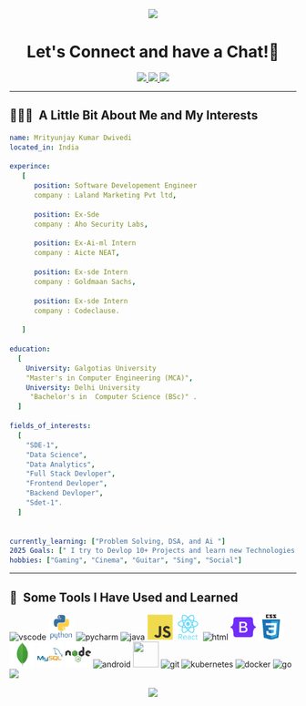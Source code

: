 <p align="center">
  <img src="https://capsule-render.vercel.app/api?type=waving&color=gradient&text=Hello!&height=100&section=header"/>
</p>

<h1 align="center">
  Let's Connect and have a Chat!💬
</h1>
<p align="center">
<a href="https://www.linkedin.com/in/mrityunjaydwivedi">
  <img height="50" src="https://user-images.githubusercontent.com/46517096/166973395-19676cd8-f8ec-4abf-83ff-da8243505b82.png"/>
</a>
  
<a href="https://leetcode.com/Mrityunjay07">
  <img height="50" src="https://img.shields.io/badge/LeetCode-000000?style=for-the-badge&logo=LeetCode&logoColor=#d16c06"/>
</a>

<a href="https://www.hackerrank.com/profile/dmrityunjay32">
  <img height="50" src="https://img.shields.io/badge/-Hackerrank-2EC866?style=for-the-badge&logo=HackerRank&logoColor=white"/>
</a>

</p>

---

<h2> 👨🏻‍💻 &nbsp;A Little Bit About Me and My Interests</h2>

```yaml
name: Mrityunjay Kumar Dwivedi
located_in: India

experince:
   [
      position: Software Developement Engineer
      company : Laland Marketing Pvt ltd,

      position: Ex-Sde
      company : Aho Security Labs,

      position: Ex-Ai-ml Intern
      company : Aicte NEAT,

      position: Ex-sde Intern
      company : Goldmaan Sachs,

      position: Ex-sde Intern
      company : Codeclause.

   ]

education:
  [
    University: Galgotias University
    "Master's in Computer Engineering (MCA)",
    University: Delhi University
     "Bachelor's in  Computer Science (BSc)" .
  ]

fields_of_interests:
  [
    "SDE-1",
    "Data Science",
    "Data Analytics",
    "Full Stack Devloper",
    "Frontend Devloper",
    "Backend Devloper",
    "Sdet-1".
  ]

  
currently_learning: ["Problem Solving, DSA, and Ai "]
2025 Goals: [" I try to Devlop 10+ Projects and learn new Technologies."]
hobbies: ["Gaming", "Cinema", "Guitar", "Sing", "Social"]
```
  
---  
  
<h2> 🚀 &nbsp;Some Tools I Have Used and Learned</h2>
<p align="left">
<img src="https://cdn.jsdelivr.net/gh/devicons/devicon/icons/vscode/vscode-original.svg" alt="vscode" width="45" height="45"/>
<img src="https://raw.githubusercontent.com/devicons/devicon/master/icons/python/python-original-wordmark.svg" alt="python" width="45" height="45"/>
<img src="https://cdn.jsdelivr.net/gh/devicons/devicon/icons/pycharm/pycharm-original.svg" alt="pycharm" width="45" height="45"/>
<img src="https://cdn.jsdelivr.net/gh/devicons/devicon/icons/java/java-original.svg" alt="java" width="45" height="45"/>
<img src="https://raw.githubusercontent.com/devicons/devicon/master/icons/javascript/javascript-original.svg" alt="javascript" width="45" height="45" />
<img src="https://raw.githubusercontent.com/devicons/devicon/master/icons/react/react-original-wordmark.svg" alt="react" width="45" height="45" />
<img src="https://cdn.jsdelivr.net/gh/devicons/devicon/icons/html5/html5-original.svg" alt="html" width="45" height="45"/>
<img src="https://raw.githubusercontent.com/devicons/devicon/master/icons/bootstrap/bootstrap-plain.svg" alt="bootstrap" width="45" height="45" />
<img src="https://raw.githubusercontent.com/devicons/devicon/master/icons/css3/css3-original-wordmark.svg" alt="css3" width="45" height="45" />
<img src="https://raw.githubusercontent.com/devicons/devicon/master/icons/mongodb/mongodb-original.svg" alt="mongodb" width="45" height="45" />
<img src="https://raw.githubusercontent.com/devicons/devicon/master/icons/mysql/mysql-original-wordmark.svg" alt="mysql" width="45" height="45" />
<img src="https://raw.githubusercontent.com/devicons/devicon/master/icons/nodejs/nodejs-original-wordmark.svg" alt="nodejs" width="45" height="45" />
<img src="https://cdn.jsdelivr.net/gh/devicons/devicon/icons/android/android-original.svg" alt="android" width="45" height="45"/>
<img src="https://cdn.jsdelivr.net/gh/devicons/devicon/icons/amazonwebservices/amazonwebservices-plain-wordmark.svg" width="45" height="45"/>
<img src="https://cdn.jsdelivr.net/gh/devicons/devicon/icons/git/git-original.svg" alt="git" width="45" height="45"/>
<img src="https://cdn.jsdelivr.net/gh/devicons/devicon/icons/kubernetes/kubernetes-original.svg" alt="kubernetes" width="45" height="45"/>
<img src="https://cdn.jsdelivr.net/gh/devicons/devicon/icons/docker/docker-original.svg" alt="docker" width="45" height="45"/>
<img src="https://cdn.jsdelivr.net/gh/devicons/devicon/icons/go/go-original.svg" alt="go" width="45" height="45"/>
<img src="https://www.google.com/imgres?q=c%23&imgurl=https%3A%2F%2Fupload.wikimedia.org%2Fwikipedia%2Fcommons%2Fthumb%2Fd%2Fd2%2FC_Sharp_Logo_2023.svg%2F1200px-C_Sharp_Logo_2023.svg.png&imgrefurl=https%3A%2F%2Fen.wikipedia.org%2Fwiki%2FC_Sharp_(programming_language)&docid=OaOuj6ETfoZJuM&tbnid=QHyQdl-kyG9GwM&vet=12ahUKEwjOntWj0fiLAxXWR2wGHYGOGWAQM3oECBQQAA..i&w=1200&h=1200&hcb=2&itg=1&ved=2ahUKEwjOntWj0fiLAxXWR2wGHYGOGWAQM3oECBQQAA"/>

</p>
<p align="center">
  <img src="https://capsule-render.vercel.app/api?type=waving&color=gradient&height=100&section=footer"/>
</p>

<!---
Maaady/Maaady is a ✨ special ✨ repository because its `README.md` (this file) appears on your GitHub profile.
You can click the Preview link to take a look at your changes.
--->
